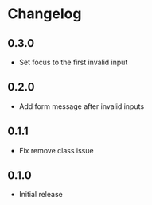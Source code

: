 # Changelog

## 0.3.0

* Set focus to the first invalid input

## 0.2.0

* Add form message after invalid inputs

## 0.1.1

* Fix remove class issue

## 0.1.0

* Initial release